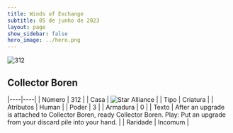 ```yaml
---
title: Winds of Exchange
subtitle: 05 de junho de 2023
layout: page
show_sidebar: false
hero_image: ../hero.png
---
```


![312](https://mastervault-storage-prod.s3.amazonaws.com/media/card_front/en/600_312_e15230219848_en.png)


## Collector Boren

|----|----|
| Número | 312 |
| Casa | ![Star Alliance](https://archonarcana.com/images/thumb/7/7d/Star_Alliance.png/22px-Star_Alliance.png "Aliança Estelar") |
| Tipo | Criatura |
| Atributos | Human |
| Poder | 3 |
| Armadura | 0 |
| Texto | After an upgrade is attached to Collector Boren, ready Collector Boren. Play: Put an upgrade from your discard pile into your hand.  |
| Raridade | Incomum |
